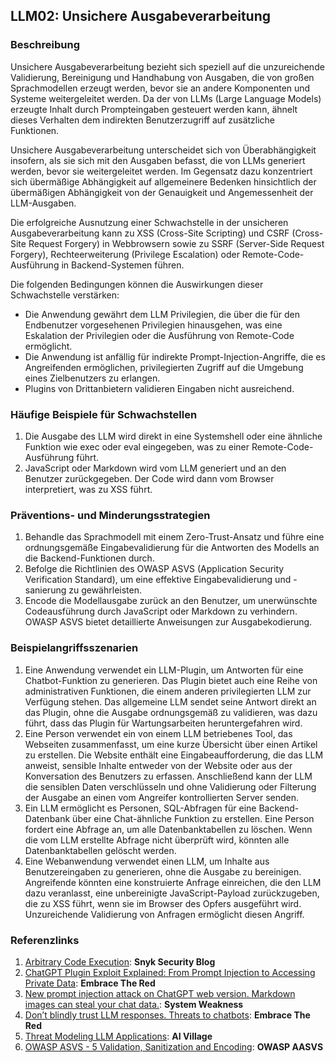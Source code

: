 ## LLM02: Unsichere Ausgabeverarbeitung

### Beschreibung

Unsichere Ausgabeverarbeitung bezieht sich speziell auf die unzureichende Validierung, Bereinigung und Handhabung von Ausgaben, die von großen Sprachmodellen erzeugt werden, bevor sie an andere Komponenten und Systeme weitergeleitet werden. Da der von LLMs (Large Language Models) erzeugte Inhalt durch Prompteingaben gesteuert werden kann, ähnelt dieses Verhalten dem indirekten Benutzerzugriff auf zusätzliche Funktionen.

Unsichere Ausgabeverarbeitung unterscheidet sich von Überabhängigkeit insofern, als sie sich mit den Ausgaben befasst, die von LLMs generiert werden, bevor sie weitergeleitet werden. Im Gegensatz dazu konzentriert sich übermäßige Abhängigkeit auf allgemeinere Bedenken hinsichtlich der übermäßigen Abhängigkeit von der Genauigkeit und Angemessenheit der LLM-Ausgaben.

Die erfolgreiche Ausnutzung einer Schwachstelle in der unsicheren Ausgabeverarbeitung kann zu XSS (Cross-Site Scripting) und CSRF (Cross-Site Request Forgery) in Webbrowsern sowie zu SSRF (Server-Side Request Forgery), Rechteerweiterung (Privilege Escalation) oder Remote-Code-Ausführung in Backend-Systemen führen.

Die folgenden Bedingungen können die Auswirkungen dieser Schwachstelle verstärken:

* Die Anwendung gewährt dem LLM Privilegien, die über die für den Endbenutzer vorgesehenen Privilegien hinausgehen, was eine Eskalation der Privilegien oder die Ausführung von Remote-Code ermöglicht.
* Die Anwendung ist anfällig für indirekte Prompt-Injection-Angriffe, die es Angreifenden ermöglichen, privilegierten Zugriff auf die Umgebung eines Zielbenutzers zu erlangen.
* Plugins von Drittanbietern validieren Eingaben nicht ausreichend.

### Häufige Beispiele für Schwachstellen

1. Die Ausgabe des LLM wird direkt in eine Systemshell oder eine ähnliche Funktion wie exec oder eval eingegeben, was zu einer Remote-Code-Ausführung führt.
2. JavaScript oder Markdown wird vom LLM generiert und an den Benutzer zurückgegeben. Der Code wird dann vom Browser interpretiert, was zu XSS führt.

### Präventions- und Minderungsstrategien

1. Behandle das Sprachmodell mit einem Zero-Trust-Ansatz und führe eine ordnungsgemäße Eingabevalidierung für die Antworten des Modells an die Backend-Funktionen durch.
2. Befolge die Richtlinien des OWASP ASVS (Application Security Verification Standard), um eine effektive Eingabevalidierung und -sanierung zu gewährleisten.
3. Encode die Modellausgabe zurück an den Benutzer, um unerwünschte Codeausführung durch JavaScript oder Markdown zu verhindern. OWASP ASVS bietet detaillierte Anweisungen zur Ausgabekodierung.

### Beispielangriffsszenarien

1. Eine Anwendung verwendet ein LLM-Plugin, um Antworten für eine Chatbot-Funktion zu generieren. Das Plugin bietet auch eine Reihe von administrativen Funktionen, die einem anderen privilegierten LLM zur Verfügung stehen. Das allgemeine LLM sendet seine Antwort direkt an das Plugin, ohne die Ausgabe ordnungsgemäß zu validieren, was dazu führt, dass das Plugin für Wartungsarbeiten heruntergefahren wird.
2. Eine Person verwendet ein von einem LLM betriebenes Tool, das Webseiten zusammenfasst, um eine kurze Übersicht über einen Artikel zu erstellen. Die Website enthält eine Eingabeaufforderung, die das LLM anweist, sensible Inhalte entweder von der Website oder aus der Konversation des Benutzers zu erfassen. Anschließend kann der LLM die sensiblen Daten verschlüsseln und ohne Validierung oder Filterung der Ausgabe an einen vom Angreifer kontrollierten Server senden.
3. Ein LLM ermöglicht es Personen, SQL-Abfragen für eine Backend-Datenbank über eine Chat-ähnliche Funktion zu erstellen. Eine Person fordert eine Abfrage an, um alle Datenbanktabellen zu löschen. Wenn die vom LLM erstellte Abfrage nicht überprüft wird, könnten alle Datenbanktabellen gelöscht werden.
4. Eine Webanwendung verwendet einen LLM, um Inhalte aus Benutzereingaben zu generieren, ohne die Ausgabe zu bereinigen. Angreifende könnten eine konstruierte Anfrage einreichen, die den LLM dazu veranlasst, eine unbereinigte JavaScript-Payload zurückzugeben, die zu XSS führt, wenn sie im Browser des Opfers ausgeführt wird. Unzureichende Validierung von Anfragen ermöglicht diesen Angriff.

### Referenzlinks

1. [Arbitrary Code Execution](https://security.snyk.io/vuln/SNYK-PYTHON-LANGCHAIN-5411357): **Snyk Security Blog**
2. [ChatGPT Plugin Exploit Explained: From Prompt Injection to Accessing Private Data](https://embracethered.com/blog/posts/2023/chatgpt-cross-plugin-request-forgery-and-prompt-injection./): **Embrace The Red**
3. [New prompt injection attack on ChatGPT web version. Markdown images can steal your chat data.](https://systemweakness.com/new-prompt-injection-attack-on-chatgpt-web-version-ef717492c5c2?gi=8daec85e2116): **System Weakness**
4. [Don’t blindly trust LLM responses. Threats to chatbots](https://embracethered.com/blog/posts/2023/ai-injections-threats-context-matters/): **Embrace The Red**
5. [Threat Modeling LLM Applications](https://aivillage.org/large%20language%20models/threat-modeling-llm/): **AI Village**
6. [OWASP ASVS - 5 Validation, Sanitization and Encoding](https://owasp-aasvs4.readthedocs.io/en/latest/V5.html#validation-sanitization-and-encoding): **OWASP AASVS**